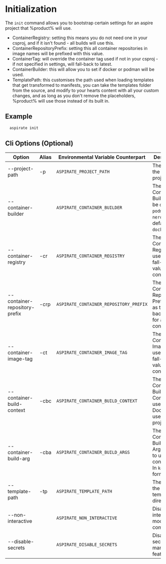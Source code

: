 # Initialization

The `init` command allows you to bootstrap certain settings for an aspire project that %product% will use.

- ContainerRegistry: setting this means you do not need one in your csproj, and if it isn't found - all builds will use this.
- ContainerRepositoryPrefix: setting this all container repositories in image names will be prefixed with this value.
- ContainerTag: will override the container tag used if not in your csproj - if not specified in settings, will fall-back to latest.
- ContainerBuilder: this will allow you to set if docker or podman will be used.
- TemplatePath: this customises the path used when loading templates that get transformed to manifests, you can take the templates folder from the source, and modify to your hearts content with all your custom changes, and as long as you don't remove the placeholders, %product% will use those instead of its built in.

## Example

```bash
  aspirate init
```

## Cli Options (Optional)

| Option                        | Alias | Environmental Variable Counterpart     | Description                                                                       |
|-------------------------------|-------|----------------------------------------|-----------------------------------------------------------------------------------|
| --project-path                | -p    | `ASPIRATE_PROJECT_PATH`                | The path to the aspire project.                                                   |
| --container-builder           |       | `ASPIRATE_CONTAINER_BUILDER`           | The Container Builder: can be `docker`, `podman` or `nerdctl`. The default is `docker`.      |
| --container-registry          | -cr   | `ASPIRATE_CONTAINER_REGISTRY`          | The Container Registry to use as the fall-back value for all containers.          |
| --container-repository-prefix | -crp  | `ASPIRATE_CONTAINER_REPOSITORY_PREFIX` | The Container Repository Prefix to use as the fall-back value for all containers. |
| --container-image-tag         | -ct   | `ASPIRATE_CONTAINER_IMAGE_TAG`         | The Container Image Tag to use as the fall-back value for all containers.         |
| --container-build-context     | -cbc  | `ASPIRATE_CONTAINER_BUILD_CONTEXT`     | The Container Build Context to use when Dockerfile is used to build projects.     |
| --container-build-arg         | -cba  | `ASPIRATE_CONTAINER_BUILD_ARGS`        | The Container Build Arguments to use for all containers. In `key=value` format.   |
| --template-path               | -tp   | `ASPIRATE_TEMPLATE_PATH`               | The path to the templates directory.                                              |
| --non-interactive             |       | `ASPIRATE_NON_INTERACTIVE`             | Disables interactive mode for the command                                         |
| --disable-secrets             |       | `ASPIRATE_DISABLE_SECRETS`             | Disables secrets management features.                                             |

